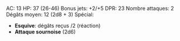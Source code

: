 
AC: 13 
HP: 37 (26-46) 
Bonus jets: +2/+5 
DPR: 23 
Nombre attaques: 2 
Dégâts moyen: 12 (2d8 + 3) 
Spécial:
- **Esquive**: dégâts reçus /2 (réaction)
- **Attaque sournoise** (2d6)
